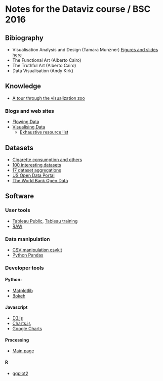 # Notes for the Dataviz course / BSC 2016

## Bibiography
* Visualisation Analysis and Design (Tamara Munzner) [Figures and slides here](https://www.cs.ubc.ca/~tmm/vadbook/)
* The Functional Art (Alberto Cairo)
* The Truthful Art (Alberto Cairo)
* Data Visualisation (Andy Kirk)

## Knowledge
* [A tour through the visualization zoo](https://homes.cs.washington.edu/~jheer/files/zoo/)
### Blogs and web sites
* [Flowing Data](http://flowingdata.com/)
* [Visualising Data](http://www.visualisingdata.com/)
  * [Exhaustive resource list](http://www.visualisingdata.com/resources/)

## Datasets
* [Cigarette consumption and others](http://koaning.io/fun-datasets.html)
* [100 interesting datasets](http://rs.io/100-interesting-data-sets-for-statistics/)
* [17 dataset aggregations](https://www.dataquest.io/blog/free-datasets-for-projects/)
* [US Open Data Portal](https://www.data.gov/)
* [The World Bank Open Data](http://data.worldbank.org/)

## Software
### User tools
* [Tableau Public](https://public.tableau.com/s/), [Tableau training](http://www.tableau.com/es-es/learn/training)
* [RAW](http://raw.densitydesign.org/)

### Data manipulation
* [CSV manipulation csvkit](https://csvkit.readthedocs.io/en/0.9.1/)
* [Python Pandas]()

### Developer tools
#### Python: 
* [Matplotlib]()
* [Bokeh]()

#### Javascript 
* [D3.js]()
* [Charts.js](http://www.chartjs.org/)
* [Google Charts](https://developers.google.com/chart/)

#### Processing
* [Main page](https://processing.org/)

#### R
* [ggplot2]()
